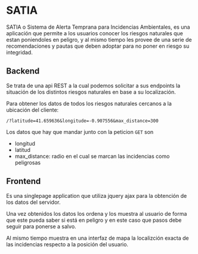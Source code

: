 # SATIA

SATIA o Sistema de Alerta Temprana para Incidencias Ambientales, es una
aplicación que permite a los usuarios conocer los riesgos
naturales que estan poniendoles en peligro, y al mismo tiempo les
provee de una serie de recomendaciones y pautas que deben adoptar para
no poner en riesgo su integridad.

## Backend

Se trata de una api REST a la cual podemos solicitar a sus endpoints la situación
de los distintos riesgos naturales en base a su localización.

Para obtener los datos de todos los riesgos naturales cercanos a la ubicación
del cliente:

```
/?latitude=41.659636&longitude=-0.907556&max_distance=300
```

Los datos que hay que mandar junto con la peticion `GET` son 

- longitud
- latitud
- max_distance: radio en el cual se marcan las incidencias como peligrosas

## Frontend

Es una singlepage application que utiliza jquery ajax para la obtención de los datos
del servidor. 

Una vez obtenidos los datos los ordena y los muestra al usuario de forma que este
pueda saber si está en peligro y en este caso que pasos debe seguir para ponerse 
a salvo.

Al mismo tiempo muestra en una interfaz de mapa la localizción exacta de las 
incidencias respecto a la posición del usuario.

